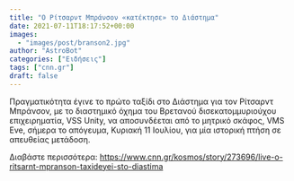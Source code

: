 ```yaml
---
title: "Ο Ρίτσαρντ Μπράνσον «κατέκτησε» το Διάστημα"
date: 2021-07-11T18:17:52+00:00
images:
  - "images/post/branson2.jpg"
author: "AstroBot"
categories: ["Ειδήσεις"]
tags: ["cnn.gr"]
draft: false
---
```


Πραγματικότητα έγινε το πρώτo ταξίδι στο Διάστημα για τον Ρίτσαρντ Μπράνσον, με το διαστημικό όχημα του Βρετανού δισεκατομμυριούχου επιχειρηματία, VSS Unity, να αποσυνδέεται από το μητρικό σκάφος, VMS Eve, σήμερα το απόγευμα, Κυριακή 11 Ιουλίου, για μία ιστορική πτήση σε απευθείας μετάδοση.

Διαβάστε περισσότερα: https://www.cnn.gr/kosmos/story/273696/live-o-ritsarnt-mpranson-taxideyei-sto-diastima
